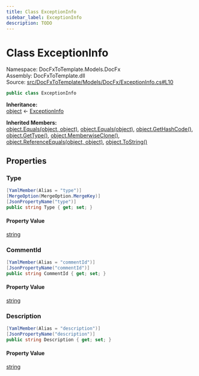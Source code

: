 ```yaml
---
title: Class ExceptionInfo
sidebar_label: ExceptionInfo
description: TODO
---
```


# Class ExceptionInfo
Namespace: DocFxToTemplate.Models.DocFx   
Assembly: DocFxToTemplate.dll  
Source: [src/DocFxToTemplate/Models/DocFx/ExceptionInfo.cs#L10](https://github.com/k-wojcik/DocFxToTemplate/blob/master/src/DocFxToTemplate/Models/DocFx/ExceptionInfo.cs#L10)    
   

```csharp title="src/DocFxToTemplate/Models/DocFx/ExceptionInfo.cs#L10" 
public class ExceptionInfo
```

**Inheritance:**   
[object](https://learn.microsoft.com/dotnet/api/system.object) &lt;- 
[ExceptionInfo](../DocFxToTemplate.Models.DocFx/ExceptionInfo)   

**Inherited Members:**   
[object.Equals(object, object)](https://learn.microsoft.com/dotnet/api/system.object.equals#system-object-equals(system-object-system-object)), [object.Equals(object)](https://learn.microsoft.com/dotnet/api/system.object.equals#system-object-equals(system-object)), [object.GetHashCode()](https://learn.microsoft.com/dotnet/api/system.object.gethashcode), [object.GetType()](https://learn.microsoft.com/dotnet/api/system.object.gettype), [object.MemberwiseClone()](https://learn.microsoft.com/dotnet/api/system.object.memberwiseclone), [object.ReferenceEquals(object, object)](https://learn.microsoft.com/dotnet/api/system.object.referenceequals), [object.ToString()](https://learn.microsoft.com/dotnet/api/system.object.tostring)   

   

## Properties
### Type
   
            
```csharp title="src/DocFxToTemplate/Models/DocFx/ExceptionInfo.cs#L12"
[YamlMember(Alias = "type")]
[MergeOption(MergeOption.MergeKey)]
[JsonPropertyName("type")]
public string Type { get; set; }
```   

#### Property Value
[string](https://learn.microsoft.com/dotnet/api/system.string)   
   
### CommentId
   
            
```csharp title="src/DocFxToTemplate/Models/DocFx/ExceptionInfo.cs#L18"
[YamlMember(Alias = "commentId")]
[JsonPropertyName("commentId")]
public string CommentId { get; set; }
```   

#### Property Value
[string](https://learn.microsoft.com/dotnet/api/system.string)   
   
### Description
   
            
```csharp title="src/DocFxToTemplate/Models/DocFx/ExceptionInfo.cs#L22"
[YamlMember(Alias = "description")]
[JsonPropertyName("description")]
public string Description { get; set; }
```   

#### Property Value
[string](https://learn.microsoft.com/dotnet/api/system.string)   
   
   

   

   

   

   

   